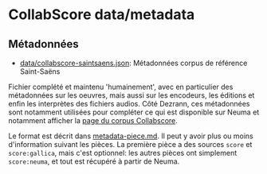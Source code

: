 

# CollabScore data/metadata

## Métadonnées

- [data/collabscore-saintsaens.json](data/collabscore-saintsaens.json): Métadonnées corpus de référence Saint-Saëns

Fichier complété et maintenu 'humainement', avec en particulier des métadonnées sur les oeuvres, mais aussi sur les encodeurs, les éditions et enfin les interprètes des fichiers audios. Côté Dezrann, ces métadonnées sont notamment utilisées pour compléter ce qui est disponible sur Neuma et notamment afficher la [page du corpus Collabscore](http://dezrann.net/explore/collabscore).

Le format est décrit dans [metadata-piece.md](https://gitlab.com/algomus.fr/dezrann/dezrann-corpus/-/blob/main/doc/metadata-piece.md). Il peut y avoir plus ou moins d'information suivant les pièces. La première pièce a des sources `score` et `score:gallica`, mais c'est optionnel: les autres pièces ont simplement `score:neuma`, et tout est récupéré à partir de Neuma.

